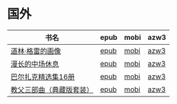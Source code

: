 # 国外

| 书名 | epub | mobi | azw3 |
| --- | --- | --- | --- |
| [道林·格雷的画像](None) | [epub](None) | [mobi](None) | [azw3](None) |
| [漫长的中场休息](None) | [epub](None) | [mobi](None) | [azw3](None) |
| [巴尔扎克精选集16册](http://ct.dalanmei.com/f/31084289-571783511-63961b) | [epub](http://ct.dalanmei.com/f/31084289-571783511-63961b) | [mobi](http://ct.dalanmei.com/f/31084289-571426471-c6d9e4) | [azw3](http://ct.dalanmei.com/f/31084289-571884508-a09bc1) |
| [教父三部曲（典藏版套装）](http://ct.dalanmei.com/f/31084289-571788101-0c4465) | [epub](http://ct.dalanmei.com/f/31084289-571788101-0c4465) | [mobi](http://ct.dalanmei.com/f/31084289-571455898-446c5c) | [azw3](http://ct.dalanmei.com/f/31084289-571889769-d438ef) |
